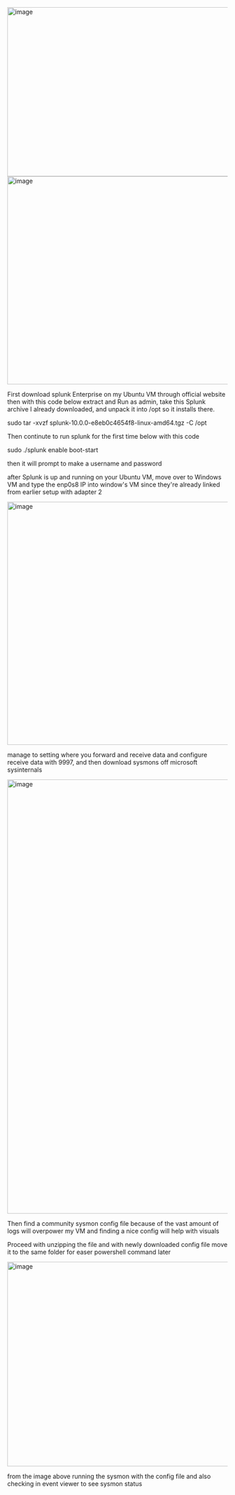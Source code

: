 <img width="771" height="386" alt="image" src="https://github.com/user-attachments/assets/d98a0208-8448-4105-a37e-8676ef3c5a33" />

<img width="762" height="475" alt="image" src="https://github.com/user-attachments/assets/23d9f523-3984-4eb9-bc56-97fe39881f72" />

First download splunk Enterprise on my Ubuntu VM through official website then with this code below extract and Run as admin, take this Splunk archive I already downloaded, and unpack it into /opt so it installs there.

sudo tar -xvzf splunk-10.0.0-e8eb0c4654f8-linux-amd64.tgz -C /opt

Then continute to run splunk for the first time below with this code

sudo ./splunk enable boot-start

then it will prompt to make a username and password

after Splunk is up and running on your Ubuntu VM, move over to Windows VM and type the enp0s8 IP into window's VM since they're already linked from earlier setup with adapter 2

<img width="1550" height="555" alt="image" src="https://github.com/user-attachments/assets/a8f68c29-b2d7-4f02-becf-5b8051aa751a" />

manage to setting where you forward and receive data and configure receive data with 9997, and then download sysmons off microsoft sysinternals

<img width="823" height="991" alt="image" src="https://github.com/user-attachments/assets/81a3a842-f9ca-4be0-9ffd-55311cc901b9" />

Then find a community sysmon config file because of the vast amount of logs will overpower my VM and finding a nice config will help with visuals

Proceed with unzipping the file and with newly downloaded config file move it to the same folder for easer powershell command later

<img width="752" height="467" alt="image" src="https://github.com/user-attachments/assets/2cf918b2-a339-48fa-b812-e6540d3b45dc" />

from the image above running the sysmon with the config file and also checking in event viewer to see sysmon status

